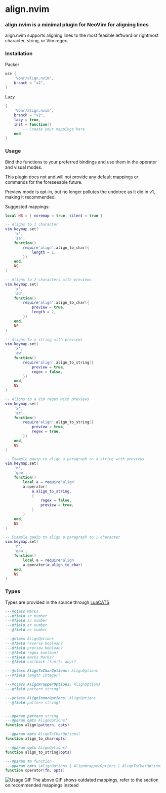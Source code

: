 # align.nvim

### align.nvim is a minimal plugin for NeoVim for aligning lines

align.nvim supports aligning lines to the most feasible leftward or rightmost character, string, or Vim regex.

### Installation

Packer
```lua
use {
    'Vonr/align.nvim',
    branch = "v2",
}
```

Lazy
```lua
{
    'Vonr/align.nvim',
    branch = "v2",
    lazy = true,
    init = function()
        -- Create your mappings here
    end
}
```

### Usage

Bind the functions to your preferred bindings and use them in the operator and visual modes.

This plugin does not and will not provide any default mappings or commands for the foreseeable future.

Preview mode is opt-in, but no longer pollutes the undotree as it did in v1, making it recommended.

Suggested mappings:

```lua
local NS = { noremap = true, silent = true }

-- Aligns to 1 character
vim.keymap.set(
    'x',
    'aa',
    function()
        require'align'.align_to_char({
            length = 1,
        })
    end,
    NS
)

-- Aligns to 2 characters with previews
vim.keymap.set(
    'x',
    'ad',
    function()
        require'align'.align_to_char({
            preview = true,
            length = 2,
        })
    end,
    NS
)

-- Aligns to a string with previews
vim.keymap.set(
    'x',
    'aw',
    function()
        require'align'.align_to_string({
            preview = true,
            regex = false,
        })
    end,
    NS
)

-- Aligns to a Vim regex with previews
vim.keymap.set(
    'x',
    'ar',
    function()
        require'align'.align_to_string({
            preview = true,
            regex = true,
        })
    end,
    NS
)

-- Example gawip to align a paragraph to a string with previews
vim.keymap.set(
    'n',
    'gaw',
    function()
        local a = require'align'
        a.operator(
            a.align_to_string,
            {
                regex = false,
                preview = true,
            }
        )
    end,
    NS
)

-- Example gaaip to align a paragraph to 1 character
vim.keymap.set(
    'n',
    'gaa',
    function()
        local a = require'align'
        a.operator(a.align_to_char)
    end,
    NS
)
```

### Types

Types are provided in the source through [LuaCATS](https://luals.github.io/wiki/annotations/).

```lua
---@class Marks
---@field sr number
---@field sc number
---@field er number
---@field ec number

---@class AlignOptions
---@field reverse boolean?
---@field preview boolean?
---@field regex boolean?
---@field marks Marks?
---@field callback (fun(): any)?

---@class AlignToCharOptions: AlignOptions
---@field length integer?

---@class AlignWrapperOptions: AlignOptions
---@field pattern string?

---@class AlignInnerOptions: AlignOptions
---@field pattern string?


---@param pattern string
---@param opts AlignOptions?
function align(pattern, opts)

---@param opts AlignToCharOptions?
function align_to_char(opts)

---@param opts AlignOptions?
function align_to_string(opts)

---@param fn function
---@param opts (AlignOptions | AlignWrapperOptions | AlignToCharOptions)?
function operator(fn, opts)
```

![Usage GIF](https://user-images.githubusercontent.com/24369412/194233191-c0b36092-9f33-4f6f-8181-548e2a3d0b9c.gif)
The above GIF shows outdated mappings, refer to the section on recommended mappings instead
